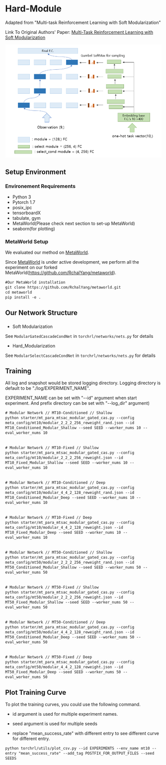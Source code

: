 # Hard-Module

Adapted from "Multi-task Reinforcement Learning with Soft Modularization"

Link To Original Authors' Paper: [Multi-Task Reinforcement Learning with Soft Modularization](https://arxiv.org/abs/2003.13661)

![Demo](image.png)


## Setup Environment

### Environement Requirements
* Python 3
* Pytorch 1.7
* posix_ipc
* tensorboardX
* tabulate, gym
* MetaWorld(Please check next section to set-up MetaWorld)
* seaborn(for plotting)

### MetaWorld Setup
We evaluated our method on [MetaWorld](https://meta-world.github.io).

Since [MetaWorld](https://meta-world.github.io) is under active development, we perform all the experiment on our forked MetaWorld(https://github.com/RchalYang/metaworld).

```
#Our MetaWorld installation
git clone https://github.com/RchalYang/metaworld.git
cd metaworld
pip install -e .
```

## Our Network Structure

### 
- Soft Modularization
  
See ```ModularGatedCascadeCondNet``` in ```torchrl/networks/nets.py``` for details

- Hard_Modularization

See ```ModularSelectCascadeCondNet``` in ```torchrl/networks/nets.py``` for details

## Training

All log and snapshot would be stored logging directory. Logging directory is default to be "./log/EXPERIMENT_NAME". 

EXPERIMENT_NAME can be set with "--id" argument when start experiment. And prefix directory can be set with "--log_dir" argument)

```
# Modular Network // MT10-Conditioned // Shallow
python starter/mt_para_mtsac_modular_gated_cas.py --config meta_config/mt10/modular_2_2_2_256_reweight_rand.json --id MT10_Conditioned_Modular_Shallow --seed SEED --worker_nums 10 --eval_worker_nums 10


# Modular Network // MT10-Fixed // Shallow
python starter/mt_para_mtsac_modular_gated_cas.py --config meta_config/mt10/modular_2_2_2_256_reweight.json --id MT10_Fixed_Modular_Shallow --seed SEED --worker_nums 10 --eval_worker_nums 10


# Modular Network // MT10-Conditioned // Deep
python starter/mt_para_mtsac_modular_gated_cas.py --config meta_config/mt10/modular_4_4_2_128_reweight_rand.json --id MT10_Conditioned_Modular_Deep --seed SEED --worker_nums 10 --eval_worker_nums 10


# Modular Network // MT10-Fixed // Deep
python starter/mt_para_mtsac_modular_gated_cas.py --config meta_config/mt10/modular_4_4_2_128_reweight.json --id MT10_Fixed_Modular_Deep --seed SEED --worker_nums 10 --eval_worker_nums 10


# Modular Network // MT50-Conditioned // Shallow
python starter/mt_para_mtsac_modular_gated_cas.py --config meta_config/mt50/modular_2_2_2_256_reweight_rand.json --id MT50_Conditioned_Modular_Shallow --seed SEED --worker_nums 50 --eval_worker_nums 50


# Modular Network // MT50-Fixed // Shallow
python starter/mt_para_mtsac_modular_gated_cas.py --config meta_config/mt50/modular_2_2_2_256_reweight.json --id MT50_Fixed_Modular_Shallow --seed SEED --worker_nums 50 --eval_worker_nums 50


# Modular Network // MT50-Conditioned // Deep
python starter/mt_para_mtsac_modular_gated_cas.py --config meta_config/mt50/modular_4_4_2_128_reweight_rand.json --id MT50_Conditioned_Modular_Deep --seed SEED --worker_nums 50 --eval_worker_nums 50


# Modular Network // MT50-Fixed // Deep
python starter/mt_para_mtsac_modular_gated_cas.py --config meta_config/mt50/modular_4_4_2_128_reweight.json --id MT50_Fixed_Modular_Deep --seed SEED --worker_nums 50 --eval_worker_nums 50

```

## Plot Training Curve

To plot the training curves, you could use the following command.

* id argument is used for multiple experiment names.

* seed argument is used for multiple seeds

* replace "mean_success_rate" with different entry to see different curve for different entry.

```
python torchrl/utils/plot_csv.py --id EXPERIMENTS --env_name mt10 --entry "mean_success_rate" --add_tag POSTFIX_FOR_OUTPUT_FILES --seed SEEDS
```

